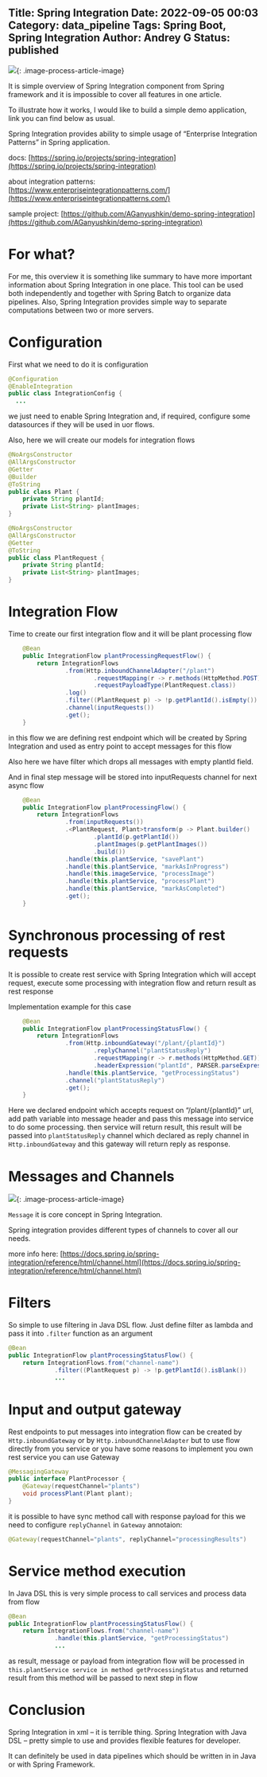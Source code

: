 Title: Spring Integration
Date: 2022-09-05 00:03
Category: data_pipeline
Tags: Spring Boot, Spring Integration
Author: Andrey G
Status: published
---

![](images/EIP_all_Vorschaubild.png){: .image-process-article-image}

It is simple overview of Spring Integration component from Spring framework and it is impossible to cover all features in one article.

To illustrate how it works, I would like to build a simple demo application, link you can find below as usual.

Spring Integration provides ability to simple usage of “Enterprise Integration Patterns” in Spring application.

docs: [https://spring.io/projects/spring-integration](https://spring.io/projects/spring-integration)

about integration patterns: [https://www.enterpriseintegrationpatterns.com/](https://www.enterpriseintegrationpatterns.com/)

sample project: [https://github.com/AGanyushkin/demo-spring-integration](https://github.com/AGanyushkin/demo-spring-integration)

# For what?

For me, this overview it is something like summary to have more important information about Spring Integration in one place. This tool can be used both independently and together with Spring Batch to organize data pipelines. Also, Spring Integration provides simple way to separate computations between two or more servers.

# Configuration

First what we need to do it is configuration

```java
@Configuration
@EnableIntegration
public class IntegrationConfig {
  ...
```

we just need to enable Spring Integration and, if required, configure some datasources if they will be used in uor flows.

Also, here we will create our models for integration flows

```java
@NoArgsConstructor
@AllArgsConstructor
@Getter
@Builder
@ToString
public class Plant {
    private String plantId;
    private List<String> plantImages;
}

@NoArgsConstructor
@AllArgsConstructor
@Getter
@ToString
public class PlantRequest {
    private String plantId;
    private List<String> plantImages;
}
```

# Integration Flow

Time to create our first integration flow and it will be plant processing flow

```java
    @Bean
    public IntegrationFlow plantProcessingRequestFlow() {
        return IntegrationFlows
                .from(Http.inboundChannelAdapter("/plant")
                        .requestMapping(r -> r.methods(HttpMethod.POST))
                        .requestPayloadType(PlantRequest.class))
                .log()
                .filter((PlantRequest p) -> !p.getPlantId().isEmpty())
                .channel(inputRequests())
                .get();
    }
```

in this flow we are defining rest endpoint which will be created by Spring Integration and used as entry point to accept messages for this flow

Also here we have filter which drops all messages with empty plantId field.

And in final step message will be stored into inputRequests channel for next async flow

```java
    @Bean
    public IntegrationFlow plantProcessingFlow() {
        return IntegrationFlows
                .from(inputRequests())
                .<PlantRequest, Plant>transform(p -> Plant.builder()
                        .plantId(p.getPlantId())
                        .plantImages(p.getPlantImages())
                        .build())
                .handle(this.plantService, "savePlant")
                .handle(this.plantService, "markAsInProgress")
                .handle(this.imageService, "processImage")
                .handle(this.plantService, "processPlant")
                .handle(this.plantService, "markAsCompleted")
                .get();
    }
```

# Synchronous processing of rest requests

It is possible to create rest service with Spring Integration which will accept request, execute some processing with integration flow and return result as rest response

Implementation example for this case

```java
    @Bean
    public IntegrationFlow plantProcessingStatusFlow() {
        return IntegrationFlows
                .from(Http.inboundGateway("/plant/{plantId}")
                        .replyChannel("plantStatusReply")
                        .requestMapping(r -> r.methods(HttpMethod.GET))
                        .headerExpression("plantId", PARSER.parseExpression("#pathVariables.plantId")))
                .handle(this.plantService, "getProcessingStatus")
                .channel("plantStatusReply")
                .get();
    }
```

Here we declared endpoint which accepts request on “/plant/{plantId}” url, add path variable into message header and pass this message into service to do some processing. then service will return result, this result will be passed into `plantStatusReply` channel which declared as reply channel in `Http.inboundGateway` and this gateway will return reply as response.

# Messages and Channels

![](images/message.jpg){: .image-process-article-image}

`Message` it is core concept in Spring Integration.

Spring integration provides different types of channels to cover all our needs.

more info here: [https://docs.spring.io/spring-integration/reference/html/channel.html](https://docs.spring.io/spring-integration/reference/html/channel.html)

# Filters

So simple to use filtering in Java DSL flow. Just define filter as lambda and pass it into `.filter` function as an argument

```java
@Bean
public IntegrationFlow plantProcessingStatusFlow() {
    return IntegrationFlows.from("channel-name")
             .filter((PlantRequest p) -> !p.getPlantId().isBlank())
             ...
```

# Input and output gateway

Rest endpoints to put messages into integration flow can be created by `Http.inboundGateway` or by `Http.inboundChannelAdapter` but to use flow directly from you service or you have some reasons to implement you own rest service you can use Gateway

```java
@MessagingGateway
public interface PlantProcessor {
    @Gateway(requestChannel="plants")
    void processPlant(Plant plant);
}
```

it is possible to have sync method call with response payload for this we need to configure `replyChannel` in `Gateway` annotaion:

```java
@Gateway(requestChannel="plants", replyChannel="processingResults")
```

# Service method execution

In Java DSL this is very simple process to call services and process data from flow

```java
@Bean
public IntegrationFlow plantProcessingStatusFlow() {
    return IntegrationFlows.from("channel-name")
             .handle(this.plantService, "getProcessingStatus")
             ...
```

as result, message or payload from integration flow will be processed in `this.plantService service in method getProcessingStatus` and returned result from this method will be passed to next step in flow

# Conclusion

Spring Integration in xml – it is terrible thing. Spring Integration with Java DSL – pretty simple to use and provides flexible features for developer.

It can definitely be used in data pipelines which should be written in in Java or with Spring Framework.
